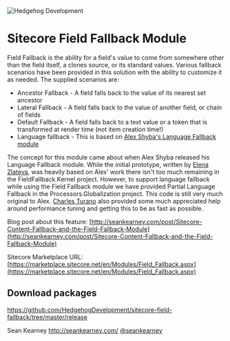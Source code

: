 <img src="https://www.hhog.com/-/media/PublicImages/Hedgehog/Hedgehog-logo-4color-275x46.jpg" alt="Hedgehog Development" border="0"> 


Sitecore Field Fallback Module
=======================

Field Fallback is the ability for a field's value to come from somewhere other than the field itself, a clones source, or its standard values. Various fallback scenarios have been provided in this solution with the ability to customize it as needed. The supplied scenarios are: 

* Ancestor Fallback - A field falls back to the value of its nearest set ancestor
* Lateral Fallback - A field falls back to the value of another field, or chain of fields
* Default Fallback - A field falls back to a text value or a token that is transformed at render time (not item creation time!)
* Language fallback - This is based on [Alex Shyba's Language Fallback module](http://trac.sitecore.net/LanguageFallback)

The concept for this module came about when Alex Shyba released his Language Fallback module. While the initial prototype, written by [Elena Zlateva](http://twitter.com/ezlateva), was heavily based on Alex' work there isn't too much remaining in the FieldFallback.Kernel project. However, to support language fallback while using the Field Fallback module we have provided Partial Language Fallback in the Processors.Globalization project. This code is still very much original to Alex. [Charles Turano](http://sdn.sitecore.net/MVP/MVPs/Charles%20Turano.aspx) also provided some much appreciated help around performance tuning and getting this to be as fast as possible. 

Blog post about this feature: [http://seankearney.com/post/Sitecore-Content-Fallback-and-the-Field-Fallback-Module](http://seankearney.com/post/Sitecore-Content-Fallback-and-the-Field-Fallback-Module)  

Sitecore Marketplace URL: [https://marketplace.sitecore.net/en/Modules/Field_Fallback.aspx](https://marketplace.sitecore.net/en/Modules/Field_Fallback.aspx)

Download packages
----

 https://github.com/HedgehogDevelopment/sitecore-field-fallback/tree/master/release

Sean Kearney
http://seankearney.com/
[@seankearney](http://twitter.com/seankearney)
